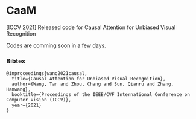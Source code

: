 # CaaM
[ICCV 2021] Released code for Causal Attention for Unbiased Visual Recognition

Codes are comming soon in a few days.


### Bibtex
```
@inproceedings{wang2021causal,
  title={Causal Attention for Unbiased Visual Recognition},
  author={Wang, Tan and Zhou, Chang and Sun, Qianru and Zhang, Hanwang},
  booktitle={Proceedings of the IEEE/CVF International Conference on Computer Vision (ICCV)},
  year={2021}
}
```
